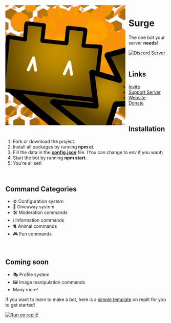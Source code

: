 <img width="375" height="375" align="left" style="float: left; margin: 0 10px 0 0;" alt="Surge" src="surge.png">  

<h1>Surge</h1>
<p>The one bot your server <b>needs</b>!</p>
<a href="https://discord.gg/u63938UWHf" target="_blank"><img alt="Discord Server" src="https://img.shields.io/discord/1009036624237174865?color=%23BD910D&label=Surge%20Community&style=for-the-badge"></a>
<br>
<br>
<h2>Links</h2>
<ul>
  <li><a href="https://discord.com/api/oauth2/authorize?client_id=982579470399586304&permissions=8&scope=bot%20applications.commands" target="_blank">Invite</a></li>
  <li><a href="https://discord.gg/u63938UWHf" target="_blank">Support Server</a></li>
  <li><a href="https://www.surge.ml/" target="_blank">Website</a></li>
  <li><a href="https://paypal.me/neutral75">Donate</a></li>
</ul>
<br>
<h2>Installation</h2>
<ol>
  <li>Fork or download the project.</li>
  <li>Install all packages by running <b>npm ci</b>.</li>
  <li>Fill the data in the <a href="https://github.com/Neutral75/Surge-Discord-Bot/blob/main/src/Database/config.json"><b>config.json</b></a> file. (You can change to env if you want)</li>
  <li>Start the bot by running <b>npm start</b>.</li>
  <li>You're all set!</li>
</ol>
<br>
<h2>Command Categories</h2>
<ul>
  <li>⚙️ Configuration system</li>
  <li>🎉 Giveaway system</li>
  <li>🛠️ Moderation commands</li>
  <li>ℹ️ Information commands</li>
  <li>🐈 Animal commands</li>
  <li>🎮 Fun commands </li>
</ul>
<br>
<h2>Coming soon</h2>
<ul>
  <li>🎭 Profile system</li>
  <li>🖼️ Image manipulation commands</li>
  <li>Many more!</li>
</ul>

<p>If you want to learn to make a bot, here is a <a href="https://replit.com/@Cresent25/Discord-Starter-Template?v=1">simple template</a> on replit for you to get started!</p>
<a href="https://replit.com/@Cresent25/Discord-Starter-Template?v=1"><img alt="Run on replit!" src="https://repl.it/badge/github/cresent25/Discord-Starter-Template"></a>

